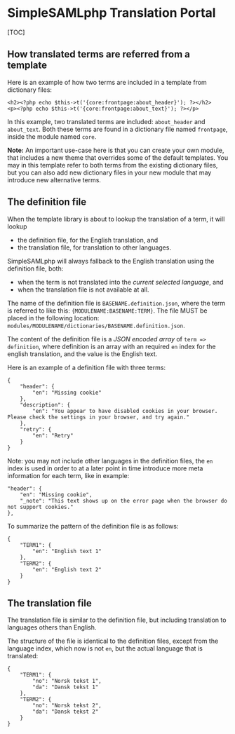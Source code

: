 SimpleSAMLphp Translation Portal
================================================================

<!-- 
    This file is written in Markdown syntax. 
    For more information about how to use the Markdown syntax, read here:
    http://daringfireball.net/projects/markdown/syntax
-->

[TOC]

## How translated terms are referred from a template

Here is an example of how two terms are included in a template from dictionary files:

    <h2><?php echo $this->t('{core:frontpage:about_header}'); ?></h2>
    <p><?php echo $this->t('{core:frontpage:about_text}'); ?></p>

In this example, two translated terms are included: `about_header` and `about_text`. Both these terms are found in a dictionary file named `frontpage`, inside the module named `core`.

**Note:** An important use-case here is that you can create your own module, that includes a new theme that overrides some of the default templates. You may in this template refer to both terms from the existing dictionary files, but you can also add new dictionary files in your new module that may introduce new alternative terms.

## The definition file

When the template library is about to lookup the translation of a term, it will lookup 

  * the definition file, for the English translation, and 
  * the translation file, for translation to other languages.

SimpleSAMLphp will always fallback to the English translation using the definition file, both:

  * when the term is not translated into the *current selected language*, and
  * when the translation file is not available at all.

The name of the definition file is `BASENAME.definition.json`, where the term is referred to like this: `{MODULENAME:BASENAME:TERM}`. The file MUST be placed in the following location: `modules/MODULENAME/dictionaries/BASENAME.definition.json`.

The content of the definition file is a *JSON encoded array* of `term => definition`, where definition is an array with an required `en` index for the english translation, and the value is the English text.

Here is an example of a definition file with three terms:

    {
        "header": {
            "en": "Missing cookie"
        },
        "description": {
            "en": "You appear to have disabled cookies in your browser. Please check the settings in your browser, and try again."
        },
        "retry": {
            "en": "Retry"
        }
    }

Note: you may not include other languages in the definition files, the `en` index is used in order to at a later point in time introduce more meta information for each term, like in example:

    "header": {
        "en": "Missing cookie",
        "_note": "This text shows up on the error page when the browser do not support cookies."
    },

To summarize the pattern of the definition file is as follows:

    {
        "TERM1": {
            "en": "English text 1"
        },
        "TERM2": {
            "en": "English text 2"
        }
    }

## The translation file

The translation file is similar to the definition file, but including translation to languages others than English.

The structure of the file is identical to the definition files, except from the language index, which now is not `en`, but the actual language that is translated:


    {
        "TERM1": {
            "no": "Norsk tekst 1",
            "da": "Dansk tekst 1"
        },
        "TERM2": {
            "no": "Norsk tekst 2",
            "da": "Dansk tekst 2"
        }
    }
